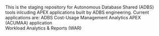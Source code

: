 This is the staging repository for Autonomous Database Shared (ADBS) tools inlcuding APEX applications built by ADBS engineering.
Current applications are:
ADBS Cost-Usage Management Analytics APEX (ACUMAA) application  
Workload Analytics & Reports (WAR) 

